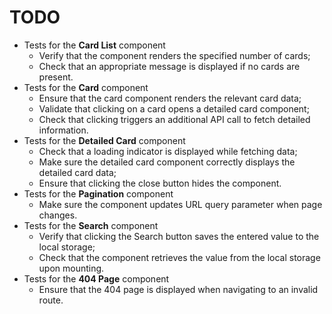 # TODO

- Tests for the **Card List** component
  - Verify that the component renders the specified number of cards;
  - Check that an appropriate message is displayed if no cards are present.
- Tests for the **Card** component
  - Ensure that the card component renders the relevant card data;
  - Validate that clicking on a card opens a detailed card component;
  - Check that clicking triggers an additional API call to fetch detailed information.
- Tests for the **Detailed Card** component
  - Check that a loading indicator is displayed while fetching data;
  - Make sure the detailed card component correctly displays the detailed card data;
  - Ensure that clicking the close button hides the component.
- Tests for the **Pagination** component
  - Make sure the component updates URL query parameter when page changes.
- Tests for the **Search** component
  - Verify that clicking the Search button saves the entered value to the local storage;
  - Check that the component retrieves the value from the local storage upon mounting.
- Tests for the **404 Page** component
  - Ensure that the 404 page is displayed when navigating to an invalid route.
